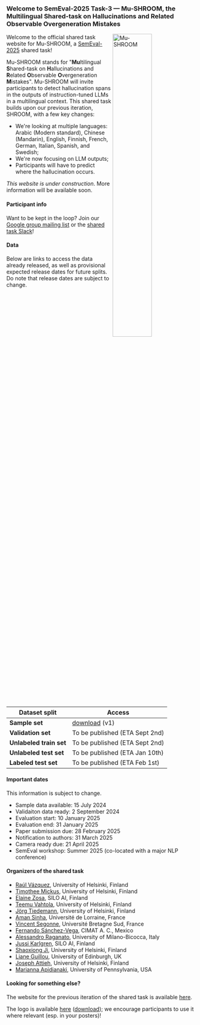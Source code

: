 ### Welcome to SemEval-2025 Task-3 — Mu-SHROOM, the Multilingual Shared-task on Hallucinations and Related Observable Overgeneration Mistakes 

<!-- TM: somehow jrvc elected to add a white-on-white title?
### <span style="color: white;"> Welcome to SemEval-2025 Task-3 — Mu-SHROOM, the Multilingual Shared-task on Hallucinations and Related Observable Overgeneration Mistakes</span> 
-->

<img style="width:45%" src="assets/img/mu-shroom-logo.png" alt="Mu-SHROOM" title="Mu-SHROOM logo" align="right">

Welcome to the official shared task website for Mu-SHROOM, a [SemEval-2025](https://semeval.github.io/SemEval2025/) shared task!

Mu-SHROOM stands for "**Mu**ltilingual **S**hared-task on **H**allucinations and **R**elated **O**bservable **O**vergeneration **M**istakes".
Mu-SHROOM will invite participants to detect hallucination spans in the outputs of instruction-tuned LLMs in a multilingual context. 
This shared task builds upon our previous iteration, SHROOM, with a few key changes: 
- We're looking at multiple languages: Arabic (Modern standard), Chinese (Mandarin), English, Finnish, French, German, Italian, Spanish, and Swedish;
- We're now focusing on LLM outputs;
- Participants will have to predict where the hallucination occurs.

_This website is under construction_. More information will be available soon.

#### Participant info

Want to be kept in the loop? Join our [Google group mailing list](https://groups.google.com/g/semeval-2025-task-3-mu-shroom) or the [shared task Slack](https://join.slack.com/t/shroom-shared-task/shared_invite/zt-2mmn4i8h2-HvRBdK5f4550YHydj5lpnA)!


#### Data

Below are links to access the data already released, as well as provisional expected release dates for future splits.
Do note that release dates are subject to change.

| Dataset split | Access |
|---|---|
| **Sample set** | <a href="https://a3s.fi/mickusti-2007780-pub/sample.zip" download>download</a> (v1) |
| **Validation set** | To be published (ETA Sept 2nd) |
| **Unlabeled train set** | To be published (ETA Sept 2nd) |
| **Unlabeled test set** | To be published (ETA Jan 10th) |
| **Labeled test set** | To be published (ETA Feb 1st) |

#### Important dates

This information is subject to change.
- Sample data available: 15 July 2024
- Validaiton data ready: 2 September 2024
- Evaluation start: 10 January 2025
- Evaluation end: 31 January 2025
- Paper submission due: 28 February 2025
- Notification to authors: 31 March 2025
- Camera ready due: 21 April 2025
- SemEval workshop: Summer 2025 (co-located with a major NLP conference)


#### Organizers of the shared task

- [Raúl Vázquez](https://jrvc.github.io/), 
University of Helsinki, Finland
- [Timothee Mickus](https://timotheemickus.github.io/), 
University of Helsinki, Finland
- [Elaine Zosa](https://ezosa.github.io/), 
SILO AI, Finland
- [Teemu Vahtola](https://teemuvh.github.io/), 
University of Helsinki, Finland
- [Jörg Tiedemann](https://blogs.helsinki.fi/tiedeman/), 
University of Helsinki, Finland
- [Aman Sinha](https://amansinha09.github.io/),
Université de Lorraine, France
- [Vincent Segonne](), 
Université Bretagne Sud, France
- [Fernando Sánchez-Vega](),
CIMAT A. C., Mexico
- [Alessandro Raganato](https://raganato.github.io/), 
University of Milano-Bicocca, Italy
- [Jussi Karlgren](https://www.lingvi.st/),
SILO AI, Finland
- [Shaoxiong Ji](https://www.mv.helsinki.fi/home/shaoxion/),
University of Helsinki, Finland
- [Liane Guillou](https://sites.google.com/site/lianeguillou/home),
University of Edinburgh, UK
- [Joseph Attieh](), 
University of Helsinki, Finland
- [Marianna Apidianaki](https://mariannaapi.github.io/), 
University of Pennsylvania, USA


#### Looking for something else?

The website for the previous iteration of the shared task is available [here](/shroom/2024).

The logo is available [here](/shroom/assets/img/mu-shroom-logo.png) (<a href="/shroom/assets/img/mu-shroom-logo.png" download>download</a>); we encourage participants to use it where relevant (esp. in your posters)! 

